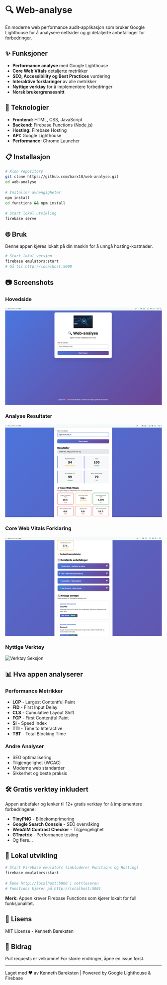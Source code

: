 # 🔍 Web-analyse

En moderne web performance audit-applikasjon som bruker Google Lighthouse for å analysere nettsider og gi detaljerte anbefalinger for forbedringer.

## ✨ Funksjoner

- **Performance analyse** med Google Lighthouse
- **Core Web Vitals** detaljerte metrikker
- **SEO, Accessibility og Best Practices** vurdering
- **Interaktive forklaringer** av alle metrikker
- **Nyttige verktøy** for å implementere forbedringer
- **Norsk brukergrensesnitt**

## 🚀 Teknologier

- **Frontend:** HTML, CSS, JavaScript
- **Backend:** Firebase Functions (Node.js)
- **Hosting:** Firebase Hosting
- **API:** Google Lighthouse
- **Performance:** Chrome Launcher

## 📋 Installasjon

```bash
# Klon repository
git clone https://github.com/barx10/web-analyse.git
cd web-analyse

# Installer avhengigheter
npm install
cd functions && npm install

# Start lokal utvikling
firebase serve
```

## 🌐 Bruk

Denne appen kjøres lokalt på din maskin for å unngå hosting-kostnader.

```bash
# Start lokal versjon
firebase emulators:start
# Gå til http://localhost:5000
```

## 📷 Screenshots

### Hovedside
![Hovedside](images/hovedside.png)

### Analyse Resultater
![Analyse Resultater](images/analyseresultater.png)

### Core Web Vitals Forklaring
![Core Web Vitals Tooltip](images/core-web-vitals-tooltip.png)

### Nyttige Verktøy
![Verktøy Seksjon](images/verktøy-seksjon.png)

## 📊 Hva appen analyserer

### Performance Metrikker
- **LCP** - Largest Contentful Paint
- **FID** - First Input Delay  
- **CLS** - Cumulative Layout Shift
- **FCP** - First Contentful Paint
- **SI** - Speed Index
- **TTI** - Time to Interactive
- **TBT** - Total Blocking Time

### Andre Analyser
- SEO optimalisering
- Tilgjengelighet (WCAG)
- Moderne web standarder
- Sikkerhet og beste praksis

## 🛠️ Gratis verktøy inkludert

Appen anbefaler og lenker til 12+ gratis verktøy for å implementere forbedringene:

- **TinyPNG** - Bildekomprimering
- **Google Search Console** - SEO overvåking
- **WebAIM Contrast Checker** - Tilgjengelighet
- **GTmetrix** - Performance testing
- Og flere...

## 🔧 Lokal utvikling

```bash
# Start Firebase emulators (inkluderer Functions og Hosting)
firebase emulators:start

# Åpne http://localhost:5000 i nettleseren
# Functions kjører på http://localhost:5001
```

**Merk:** Appen krever Firebase Functions som kjører lokalt for full funksjonalitet.

## 📝 Lisens

MIT License - Kenneth Bareksten

## 🤝 Bidrag

Pull requests er velkomne! For større endringer, åpne en issue først.

---
Laget med ❤️ av Kenneth Bareksten | Powered by Google Lighthouse & Firebase
